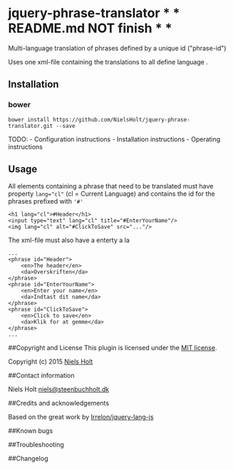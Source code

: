 # jquery-phrase-translator * * README.md NOT finish * *

Multi-language translation of phrases defined by a unique id ("phrase-id")

Uses one xml-file containing the translations to all define language .

## Installation
### bower
`bower install https://github.com/NielsHolt/jquery-phrase-translator.git --save`

TODO:
	- Configuration instructions
	- Installation instructions
	- Operating instructions


## Usage

All elements containing a phrase that need to be translated must have property `lang="cl"` (cl = Current Language) and contains the id for the phrases prefixed with `'#'`

	<h1 lang="cl">#Header</h1>
	<input type="text" lang="cl" title="#EnterYourName"/>
	<img lang="cl" alt="#ClickToSave" src="..."/>

The xml-file must also have a enterty a la

	...
	<phrase id="Header">
		<en>The header</en>
		<da>Overskriften</da>
	</phrase>	
	<phrase id="EnterYourName">
		<en>Enter your name</en>
		<da>Indtast dit name</da>
	</phrase>
	<phrase id="ClickToSave">
		<en>Click to save</en>
		<da>Klik for at gemme</da>
	</phrase>
	...



##Copyright and License
This plugin is licensed under the [MIT license](https://github.com/NielsHolt/jquery-phrase-translator/LICENSE).

Copyright (c) 2015 [Niels Holt](https://github.com/NielsHolt)

##Contact information

Niels Holt <niels@steenbuchholt.dk>


##Credits and acknowledgements

Based on the great work by [Irrelon/jquery-lang-js](https://github.com/irrelon/jquery-lang-js)

##Known bugs

##Troubleshooting

##Changelog




